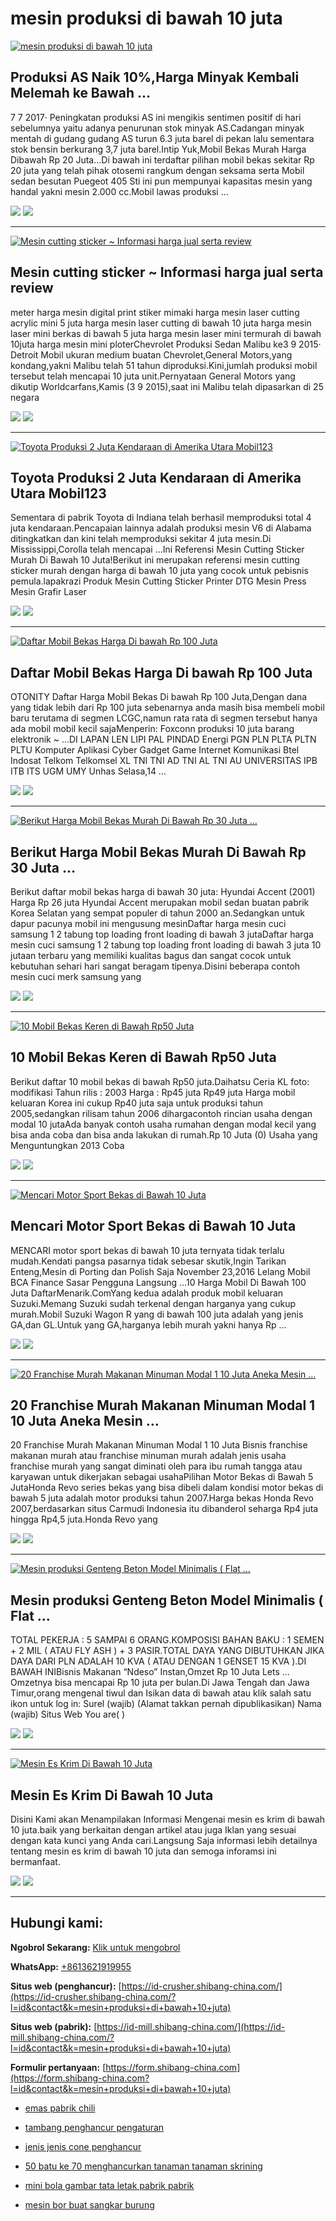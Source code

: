 # mesin produksi di bawah 10 juta

<a href="https://swt.shibang-china.com/?l=id&img&k=mesin+produksi+di+bawah+10+juta" target="_blank">![mesin produksi di bawah 10 juta](http://static.shibang-china.com/all-800x300/1442.jpg)</a>

## Produksi AS Naik 10%,Harga Minyak Kembali Melemah ke Bawah …
7 7 2017· Peningkatan produksi AS ini mengikis sentimen positif di hari sebelumnya yaitu adanya penurunan stok minyak AS.Cadangan minyak mentah di gudang gudang AS turun 6.3 juta barel di pekan lalu sementara stok bensin berkurang 3,7 juta barel.Intip Yuk,Mobil Bekas Murah Harga Dibawah Rp 20 Juta…Di bawah ini terdaftar pilihan mobil bekas sekitar Rp 20 juta yang telah pihak otosemi rangkum dengan seksama serta Mobil sedan besutan Puegeot 405 Sti ini pun mempunyai kapasitas mesin yang handal yakni mesin 2.000 cc.Mobil lawas produksi …


<a href="https://whatsapp.shibangsoft.com/WhatsApp.php" target="_blank" title="WhatsApp">![](http://static.shibang-china.com/icon/whatsapp.png)</a> <a href="https://swt.shibang-china.com/?l=id&icon&k=mesin+produksi+di+bawah+10+juta" target="_blank">![](http://static.shibang-china.com/icon/chat-id.png)</a>

---

<a href="https://swt.shibang-china.com/?l=id&img&k=mesin+produksi+di+bawah+10+juta" target="_blank">![Mesin cutting sticker ~ Informasi harga jual serta review](http://static.shibang-china.com/all-800x300/396.jpg)</a>

## Mesin cutting sticker ~ Informasi harga jual serta review
meter harga mesin digital print stiker mimaki harga mesin laser cutting acrylic mini 5 juta harga mesin laser cutting di bawah 10 juta harga mesin laser mini berkas di bawah 5 juta harga mesin laser mini termurah di bawah 10juta harga mesin mini ploterChevrolet Produksi Sedan Malibu ke3 9 2015· Detroit Mobil ukuran medium buatan Chevrolet,General Motors,yang kondang,yakni Malibu telah 51 tahun diproduksi.Kini,jumlah produksi mobil tersebut telah mencapai 10 juta unit.Pernyataan General Motors yang dikutip Worldcarfans,Kamis (3 9 2015),saat ini Malibu telah dipasarkan di 25 negara


<a href="https://whatsapp.shibangsoft.com/WhatsApp.php" target="_blank" title="WhatsApp">![](http://static.shibang-china.com/icon/whatsapp.png)</a> <a href="https://swt.shibang-china.com/?l=id&icon&k=mesin+produksi+di+bawah+10+juta" target="_blank">![](http://static.shibang-china.com/icon/chat-id.png)</a>

---

<a href="https://swt.shibang-china.com/?l=id&img&k=mesin+produksi+di+bawah+10+juta" target="_blank">![Toyota Produksi 2 Juta Kendaraan di Amerika Utara Mobil123](http://static.shibang-china.com/all-800x300/832.jpg)</a>

## Toyota Produksi 2 Juta Kendaraan di Amerika Utara Mobil123
Sementara di pabrik Toyota di Indiana telah berhasil memproduksi total 4 juta kendaraan.Pencapaian lainnya adalah produksi mesin V6 di Alabama ditingkatkan dan kini telah memproduksi sekitar 4 juta mesin.Di Mississippi,Corolla telah mencapai …Ini Referensi Mesin Cutting Sticker Murah Di Bawah 10 Juta!Berikut ini merupakan referensi mesin cutting sticker murah dengan harga di bawah 10 juta yang cocok untuk pebisnis pemula.lapakrazi Produk Mesin Cutting Sticker Printer DTG Mesin Press Mesin Grafir Laser


<a href="https://whatsapp.shibangsoft.com/WhatsApp.php" target="_blank" title="WhatsApp">![](http://static.shibang-china.com/icon/whatsapp.png)</a> <a href="https://swt.shibang-china.com/?l=id&icon&k=mesin+produksi+di+bawah+10+juta" target="_blank">![](http://static.shibang-china.com/icon/chat-id.png)</a>

---

<a href="https://swt.shibang-china.com/?l=id&img&k=mesin+produksi+di+bawah+10+juta" target="_blank">![Daftar Mobil Bekas Harga Di bawah Rp 100 Juta](http://static.shibang-china.com/all-800x300/1507.jpg)</a>

## Daftar Mobil Bekas Harga Di bawah Rp 100 Juta
OTONITY Daftar Harga Mobil Bekas Di bawah Rp 100 Juta,Dengan dana yang tidak lebih dari Rp 100 juta sebenarnya anda masih bisa membeli mobil baru terutama di segmen LCGC,namun rata rata di segmen tersebut hanya ada mobil mobil kecil sajaMenperin: Foxconn produksi 10 juta barang elektronik ~ …DI LAPAN LEN LIPI PAL PINDAD Energi PGN PLN PLTA PLTN PLTU Komputer Aplikasi Cyber Gadget Game Internet Komunikasi Btel Indosat Telkom Telkomsel XL TNI TNI AD TNI AL TNI AU UNIVERSITAS IPB ITB ITS UGM UMY Unhas Selasa,14 …


<a href="https://whatsapp.shibangsoft.com/WhatsApp.php" target="_blank" title="WhatsApp">![](http://static.shibang-china.com/icon/whatsapp.png)</a> <a href="https://swt.shibang-china.com/?l=id&icon&k=mesin+produksi+di+bawah+10+juta" target="_blank">![](http://static.shibang-china.com/icon/chat-id.png)</a>

---

<a href="https://swt.shibang-china.com/?l=id&img&k=mesin+produksi+di+bawah+10+juta" target="_blank">![Berikut Harga Mobil Bekas Murah Di Bawah Rp 30 Juta …](http://static.shibang-china.com/all-800x300/870.jpg)</a>

## Berikut Harga Mobil Bekas Murah Di Bawah Rp 30 Juta …
Berikut daftar mobil bekas harga di bawah 30 juta: Hyundai Accent (2001) Harga Rp 26 juta Hyundai Accent merupakan mobil sedan buatan pabrik Korea Selatan yang sempat populer di tahun 2000 an.Sedangkan untuk dapur pacunya mobil ini mengusung mesinDaftar harga mesin cuci samsung 1 2 tabung top loading front loading di bawah 3 jutaDaftar harga mesin cuci samsung 1 2 tabung top loading front loading di bawah 3 juta 10 jutaan terbaru yang memiliki kualitas bagus dan sangat cocok untuk kebutuhan sehari hari sangat beragam tipenya.Disini beberapa contoh mesin cuci merk samsung yang


<a href="https://whatsapp.shibangsoft.com/WhatsApp.php" target="_blank" title="WhatsApp">![](http://static.shibang-china.com/icon/whatsapp.png)</a> <a href="https://swt.shibang-china.com/?l=id&icon&k=mesin+produksi+di+bawah+10+juta" target="_blank">![](http://static.shibang-china.com/icon/chat-id.png)</a>

---

<a href="https://swt.shibang-china.com/?l=id&img&k=mesin+produksi+di+bawah+10+juta" target="_blank">![10 Mobil Bekas Keren di Bawah Rp50 Juta](http://static.shibang-china.com/all-800x300/806.jpg)</a>

## 10 Mobil Bekas Keren di Bawah Rp50 Juta
Berikut daftar 10 mobil bekas di bawah Rp50 juta.Daihatsu Ceria KL foto: modifikasi Tahun rilis : 2003 Harga : Rp45 juta Rp49 juta Harga mobil keluaran Korea ini cukup Rp40 juta saja untuk produksi tahun 2005,sedangkan rilisam tahun 2006 dihargacontoh rincian usaha dengan modal 10 jutaAda banyak contoh usaha rumahan dengan modal kecil yang bisa anda coba dan bisa anda lakukan di rumah.Rp 10 Juta (0) Usaha yang Menguntungkan 2013 Coba


<a href="https://whatsapp.shibangsoft.com/WhatsApp.php" target="_blank" title="WhatsApp">![](http://static.shibang-china.com/icon/whatsapp.png)</a> <a href="https://swt.shibang-china.com/?l=id&icon&k=mesin+produksi+di+bawah+10+juta" target="_blank">![](http://static.shibang-china.com/icon/chat-id.png)</a>

---

<a href="https://swt.shibang-china.com/?l=id&img&k=mesin+produksi+di+bawah+10+juta" target="_blank">![Mencari Motor Sport Bekas di Bawah 10 Juta](http://static.shibang-china.com/all-800x300/1449.jpg)</a>

## Mencari Motor Sport Bekas di Bawah 10 Juta
MENCARI motor sport bekas di bawah 10 juta ternyata tidak terlalu mudah.Kendati pangsa pasarnya tidak sebesar skutik,Ingin Tarikan Enteng,Mesin di Porting dan Polish Saja November 23,2016 Lelang Mobil BCA Finance Sasar Pengguna Langsung …10 Harga Mobil Di Bawah 100 Juta DaftarMenarik.ComYang kedua adalah produk mobil keluaran Suzuki.Memang Suzuki sudah terkenal dengan harganya yang cukup murah.Mobil Suzuki Wagon R yang di bawah 100 juta adalah yang jenis GA,dan GL.Untuk yang GA,harganya lebih murah yakni hanya Rp …


<a href="https://whatsapp.shibangsoft.com/WhatsApp.php" target="_blank" title="WhatsApp">![](http://static.shibang-china.com/icon/whatsapp.png)</a> <a href="https://swt.shibang-china.com/?l=id&icon&k=mesin+produksi+di+bawah+10+juta" target="_blank">![](http://static.shibang-china.com/icon/chat-id.png)</a>

---

<a href="https://swt.shibang-china.com/?l=id&img&k=mesin+produksi+di+bawah+10+juta" target="_blank">![20 Franchise Murah Makanan Minuman Modal 1 10 Juta Aneka Mesin …](http://static.shibang-china.com/all-800x300/612.jpg)</a>

## 20 Franchise Murah Makanan Minuman Modal 1 10 Juta Aneka Mesin …
20 Franchise Murah Makanan Minuman Modal 1 10 Juta Bisnis franchise makanan murah atau franchise minuman murah adalah jenis usaha franchise murah yang sangat diminati oleh para ibu rumah tangga atau karyawan untuk dikerjakan sebagai usahaPilihan Motor Bekas di Bawah 5 JutaHonda Revo series bekas yang bisa dibeli dalam kondisi motor bekas di bawah 5 juta adalah motor produksi tahun 2007.Harga bekas Honda Revo 2007,berdasarkan situs Carmudi Indonesia itu dibanderol seharga Rp4 juta hingga Rp4,5 juta.Honda Revo yang


<a href="https://whatsapp.shibangsoft.com/WhatsApp.php" target="_blank" title="WhatsApp">![](http://static.shibang-china.com/icon/whatsapp.png)</a> <a href="https://swt.shibang-china.com/?l=id&icon&k=mesin+produksi+di+bawah+10+juta" target="_blank">![](http://static.shibang-china.com/icon/chat-id.png)</a>

---

<a href="https://swt.shibang-china.com/?l=id&img&k=mesin+produksi+di+bawah+10+juta" target="_blank">![Mesin produksi Genteng Beton Model Minimalis ( Flat …](http://static.shibang-china.com/all-800x300/1129.jpg)</a>

## Mesin produksi Genteng Beton Model Minimalis ( Flat …
TOTAL PEKERJA : 5 SAMPAI 6 ORANG.KOMPOSISI BAHAN BAKU : 1 SEMEN + 2 MIL ( ATAU FLY ASH ) + 3 PASIR.TOTAL DAYA YANG DIBUTUHKAN JIKA DAYA DARI PLN ADALAH 10 KVA ( ATAU DENGAN 1 GENSET 15 KVA ).DI BAWAH INIBisnis Makanan “Ndeso” Instan,Omzet Rp 10 Juta Lets …Omzetnya bisa mencapai Rp 10 juta per bulan.Di Jawa Tengah dan Jawa Timur,orang mengenal tiwul dan Isikan data di bawah atau klik salah satu ikon untuk log in: Surel (wajib) (Alamat takkan pernah dipublikasikan) Nama (wajib) Situs Web You are( )


<a href="https://whatsapp.shibangsoft.com/WhatsApp.php" target="_blank" title="WhatsApp">![](http://static.shibang-china.com/icon/whatsapp.png)</a> <a href="https://swt.shibang-china.com/?l=id&icon&k=mesin+produksi+di+bawah+10+juta" target="_blank">![](http://static.shibang-china.com/icon/chat-id.png)</a>

---

<a href="https://swt.shibang-china.com/?l=id&img&k=mesin+produksi+di+bawah+10+juta" target="_blank">![Mesin Es Krim Di Bawah 10 Juta](http://static.shibang-china.com/all-800x300/1079.jpg)</a>

## Mesin Es Krim Di Bawah 10 Juta
Disini Kami akan Menampilakan Informasi Mengenai mesin es krim di bawah 10 juta.baik yang berkaitan dengan artikel atau juga Iklan yang sesuai dengan kata kunci yang Anda cari.Langsung Saja informasi lebih detailnya tentang mesin es krim di bawah 10 juta dan semoga inforamsi ini bermanfaat.

<a href="https://whatsapp.shibangsoft.com/WhatsApp.php" target="_blank" title="WhatsApp">![](http://static.shibang-china.com/icon/whatsapp.png)</a> <a href="https://swt.shibang-china.com/?l=id&icon&k=mesin+produksi+di+bawah+10+juta" target="_blank">![](http://static.shibang-china.com/icon/chat-id.png)</a>

---
## Hubungi kami:

**Ngobrol Sekarang:** [Klik untuk mengobrol](https://swt.shibang-china.com?l=id&contact&k=mesin+produksi+di+bawah+10+juta)

**WhatsApp:**  [+8613621919955](https://whatsapp.shibangsoft.com/WhatsApp.php)

**Situs web (penghancur):** [https://id-crusher.shibang-china.com/](https://id-crusher.shibang-china.com/?l=id&contact&k=mesin+produksi+di+bawah+10+juta)

**Situs web (pabrik):** [https://id-mill.shibang-china.com/](https://id-mill.shibang-china.com/?l=id&contact&k=mesin+produksi+di+bawah+10+juta)

**Formulir pertanyaan:** [https://form.shibang-china.com](https://form.shibang-china.com?l=id&contact&k=mesin+produksi+di+bawah+10+juta)

* [emas pabrik chili](../30/emas%20pabrik%20chili.md)

* [tambang penghancur pengaturan](../23/tambang%20penghancur%20pengaturan.md)

* [jenis jenis cone penghancur](../23/jenis%20jenis%20cone%20penghancur.md)

* [50 batu ke 70 menghancurkan tanaman tanaman skrining](../22/50%20batu%20ke%2070%20menghancurkan%20tanaman%20tanaman%20skrining.md)

* [mini bola gambar tata letak pabrik pabrik](../28/mini%20bola%20gambar%20tata%20letak%20pabrik%20pabrik.md)

* [mesin bor buat sangkar burung](../21/mesin%20bor%20buat%20sangkar%20burung.md)